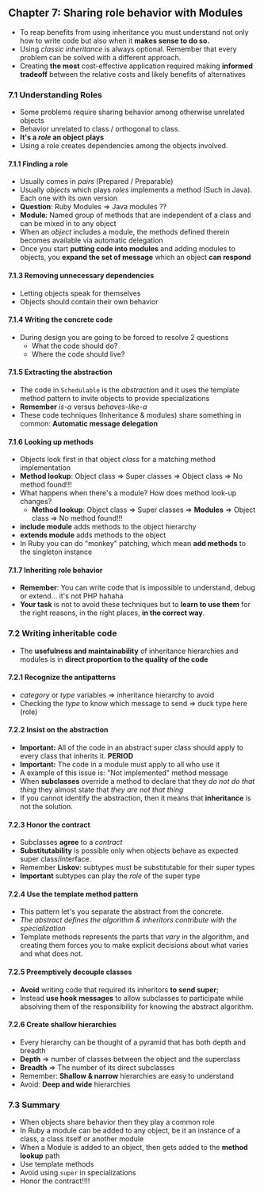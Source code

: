 ## Chapter 7: Sharing role behavior with Modules
- To reap benefits from using inheritance you must understand not only how to write code but also when it **makes sense to do so.**
- Using _classic inheritance_ is always optional. Remember that every problem can be solved with a different approach.
- Creating **the most** cost-effective application required making **informed tradeoff** between the relative costs and likely benefits of alternatives 

### 7.1 Understanding Roles
- Some problems require sharing behavior among otherwise unrelated objects
- Behavior unrelated to class / orthogonal to class.
- **It's a _role_ an object plays**
- Using a role creates dependencies among the objects involved.

#### 7.1.1 Finding a role
- Usually comes in _pairs_ (Prepared / Preparable)
- Usually _objects_ which plays _roles_ implements a method (Such in Java). Each one with its own version
- **Question**: Ruby Modules => Java modules ??
- **Module**: Named group of methods that are independent of a class and can be mixed in to any object
- When an _object_ includes a module, the methods defined therein becomes available via automatic delegation 
- Once you start **putting code into modules** and adding modules to objects, you **expand the set of message** which an object **can respond**

#### 7.1.3 Removing unnecessary dependencies
- Letting objects speak for themselves
- Objects should contain their own behavior

#### 7.1.4 Writing the concrete code
- During design you are going to be forced to resolve 2 questions
  - What the code should do?
  - Where the code should live?

#### 7.1.5 Extracting the abstraction
- The code in `Schedulable` is the _abstraction_ and it uses the template method pattern to invite objects to provide specializations
- **Remember** _is-a_ versus _behaves-like-a_
- These code techniques (Inheritance & modules) share something in common: **Automatic message delegation**

#### 7.1.6 Looking up methods
- Objects look first in that object _class_ for a matching method implementation
- **Method lookup**: Object class => Super classes => Object class => No method found!!!
- What happens when there's a module? How does method look-up changes?
  - **Method lookup**: Object class => Super classes => **Modules** => Object class => No method found!!!
- **include module** adds methods to the object hierarchy
- **extends module** adds methods to the object
- In Ruby you can do "monkey" patching, which mean **add methods** to the singleton instance 

#### 7.1.7 Inheriting role behavior
- **Remember**: You can write code that is impossible to understand, debug or extend... it's not PHP hahaha
- **Your task** is not to avoid these techniques but to **learn to use them** for the right reasons, in the right places, **in the correct way**.

### 7.2 Writing inheritable code
- The **usefulness and maintainability** of inheritance hierarchies and modules is in **direct proportion to the quality of the code**

#### 7.2.1 Recognize the antipatterns
- _category_ or _type_ variables => inheritance hierarchy to avoid 
- Checking the _type_ to know which message to send => duck type here (role)

#### 7.2.2 Insist on the abstraction
- **Important:** All of the code in an abstract super class should apply to every class that inherits it. **PERIOD**
- **Important:** The code in a module must apply to all who use it
- A example of this issue is: "Not implemented" method message
- When **subclasses** override a method to declare that they _do not do that thing_ they almost state that _they are not that thing_
- If you cannot identify the abstraction, then it means that **inheritance** is not the solution.

#### 7.2.3 Honor the contract
- Subclasses **agree** to a _contract_
- **Substitutability** is possible only when objects behave as expected super class/interface.
- Remember **Liskov**: subtypes must be substitutable for their super types
- **Important** subtypes can play the _role_ of the super type

#### 7.2.4 Use the template method pattern
- This pattern let's you separate the abstract from the concrete.
- _The abstract defines the algorithm & inheritors contribute with the specialization_
- Template methods represents the parts that _vary_ in the algorithm, and creating them forces you to make explicit decisions about what varies and what does not.

#### 7.2.5 Preemptively decouple classes
- **Avoid** writing code that required its inheritors **to send super**;
- Instead **use hook messages** to allow subclasses to participate while absolving them of the responsibility for knowing the abstract algorithm.

#### 7.2.6 Create shallow hierarchies
- Every hierarchy can be thought of a pyramid that has both depth and breadth
- **Depth** => number of classes between the object and the superclass
- **Breadth** => The number of its direct subclasses
- Remember: **Shallow & narrow** hierarchies are easy to understand
- Avoid: **Deep and wide** hierarchies

### 7.3 Summary
- When objects share behavior then they play a common role 
- In Ruby a module can be added to any object, be it an instance of a class, a class itself or another module
- When a Module is added to an object, then gets added to the **method lookup** path
- Use template methods
- Avoid using `super` in specializations
- Honor the contract!!!!

